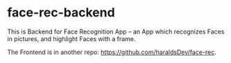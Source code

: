 # face-rec-backend

This is Backend for Face Recognition App – an App which recognizes Faces in pictures, and highlight Faces with a frame.

The Frontend is in another repo: https://github.com/haraldsDev/face-rec.


